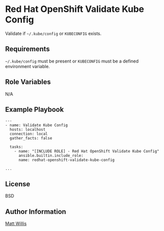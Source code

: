 Red Hat OpenShift Validate Kube Config
=========

Validate if `~/.kube/config` or `KUBECONFIG` exists.

Requirements
------------

`~/.kube/config` must be present or `KUBECONFIG` must be a defined environment variable.

Role Variables
--------------

N/A

Example Playbook
----------------

    ---
    - name: Validate Kube Config
      hosts: localhost
      connection: local
      gather_facts: false

      tasks:
        - name: "[INCLUDE ROLE] - Red Hat OpenShift Validate Kube Config"
          ansible.builtin.include_role:
          name: redhat-openshift-validate-kube-config

    ...

License
-------

BSD

Author Information
------------------

[Matt Willis](https://github.com/matthew-willis-redhat)
